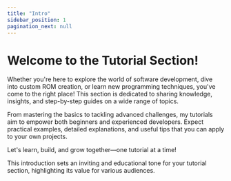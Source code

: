 ```yaml
---
title: "Intro"
sidebar_position: 1
pagination_next: null
---
```


# Welcome to the Tutorial Section!
Whether you're here to explore the world of software development, dive into custom ROM creation, or learn new programming techniques, you've come to the right place! This section is dedicated to sharing knowledge, insights, and step-by-step guides on a wide range of topics.

From mastering the basics to tackling advanced challenges, my tutorials aim to empower both beginners and experienced developers. Expect practical examples, detailed explanations, and useful tips that you can apply to your own projects.

Let's learn, build, and grow together—one tutorial at a time!

This introduction sets an inviting and educational tone for your tutorial section, highlighting its value for various audiences.